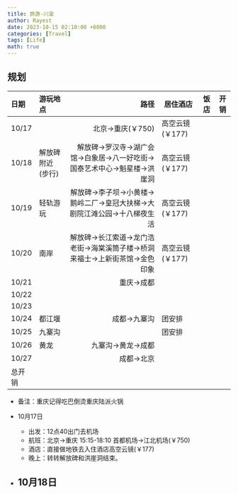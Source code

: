 ```yaml
---
title: 旅游-川渝
author: Rayest
date: 2023-10-15 02:10:00 +0800
categories: [Travel]
tags: [Life]
math: true
---
```


## 规划
| 日期 | 游玩地点| 路径 | 居住酒店 | 饭店 | 开销
|:-----------------------------|:-----------------|--------:|--| -- | -- |
|10/17|| 北京->重庆(￥750) |高空云镜(￥177)||
|10/18|解放碑附近(步行)|解放碑->罗汉寺->湖广会馆->白象居->八一好吃街->国泰艺术中心->魁星楼->洪崖洞|高空云镜(￥177)
|10/19|轻轨游玩|解放碑->李子坝->小黄楼->鹅岭二厂->皇冠大扶梯->大剧院江滩公园->十八梯夜生活|高空云镜(￥177)
|10/20|南岸|解放碑->长江索道->龙门浩老街->海棠溪筒子楼->桥洞来福士->上新街茶馆->金色印象|高空云镜(￥177)
|10/21||重庆->成都|
|10/22|||
|10/23|||
|10/24|都江堰|成都->九寨沟|团安排
|10/25|九寨沟||团安排
|10/26|黄龙|九寨沟->黄龙->成都|
|10/27||成都->北京|
|总开销|||

- 备注：重庆记得吃巴倒烫重庆陆派火锅


- 10月17日
  - 出发：12点40出门去机场
  - 航班：北京->重庆 15:15-18:10 首都机场->江北机场(￥750)
  - 酒店：直接做地铁去入住酒店高空云镜(￥177)
  - 晚上：转转解放碑和洪崖洞结束。

- 10月18日
  - 
  